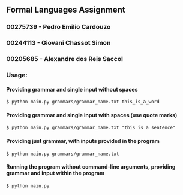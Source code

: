 ## Formal Languages Assignment 
### 00275739 - Pedro Emilio Cardouzo 
### 00244113 - Giovani Chassot Simon 
### 00205685 - Alexandre dos Reis Saccol

### Usage:

#### Providing grammar and single input without spaces
``` $ python main.py grammars/grammar_name.txt this_is_a_word ```

#### Providing grammar and single input with spaces (use quote marks)
```$ python main.py grammars/grammar_name.txt "this is a sentence"```

#### Providing just grammar, with inputs provided in the program
```$ python main.py grammars/grammar_name.txt```

#### Running the program without command-line arguments, providing grammar and input within the program

```$ python main.py```
